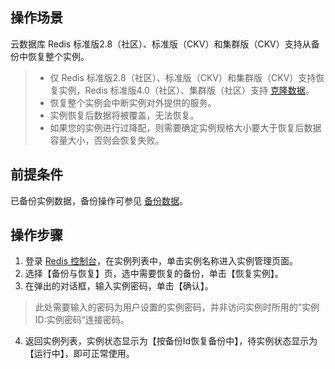 ## 操作场景
云数据库 Redis 标准版2.8（社区）、标准版（CKV）和集群版（CKV）支持从备份中恢复整个实例。
	
>
>- 仅 Redis 标准版2.8（社区）、标准版（CKV）和集群版（CKV）支持恢复实例，Redis 标准版4.0（社区）、集群版（社区）支持 [克隆数据](https://cloud.tencent.com/document/product/239/32545)。
>- 恢复整个实例会中断实例对外提供的服务。
>- 实例恢复后数据将被覆盖，无法恢复。
>- 如果您的实例进行过降配，则需要确定实例规格大小要大于恢复后数据容量大小，否则会恢复失败。

## 前提条件
已备份实例数据，备份操作可参见 [备份数据](https://cloud.tencent.com/document/product/239/30901)。

## 操作步骤
1. 登录 [Redis 控制台](https://console.cloud.tencent.com/redis)，在实例列表中，单击实例名称进入实例管理页面。
2. 选择【备份与恢复】页，选中需要恢复的备份，单击【恢复实例】。
3. 在弹出的对话框，输入实例密码，单击【确认】。
>此处需要输入的密码为用户设置的实例密码，并非访问实例时所用的”实例 ID:实例密码“连接密码。
>

4. 返回实例列表，实例状态显示为【按备份Id恢复备份中】，待实例状态显示为【运行中】，即可正常使用。
